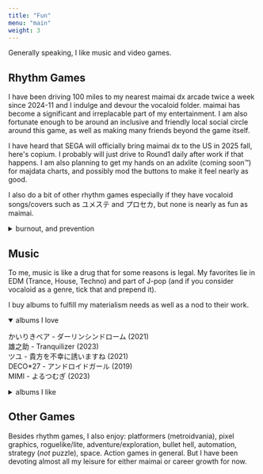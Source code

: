 ```yaml
---
title: "Fun"
menu: "main"
weight: 3
---
```


Generally speaking, I like music and video games.

## Rhythm Games

I have been driving 100 miles to my nearest maimai dx arcade twice a week since 2024-11 and I indulge and devour the vocaloid folder. maimai has become a significant and irreplacable part of my entertainment. I am also fortunate enough to be around an inclusive and friendly local social circle around this game, as well as making many friends beyond the game itself.

I have heard that SEGA will officially bring maimai dx to the US in 2025 fall, here's copium. I probably will just drive to Round1 daily after work if that happens. I am also planning to get my hands on an adxlite (coming soon™️️) for majdata charts, and possibly mod the buttons to make it feel nearly as good.

I also do a bit of other rhythm games especially if they have vocaloid songs/covers such as ユメステ and プロセカ, but none is nearly as fun as maimai.

<details><summary>burnout, and prevention</summary>

I once had a blast with Arcaea, but it turned into a burnout, and I was at fault.

One of the _features_ about rhythm games is its instantaneous feedback loop - from each note to your ratings/potential/volforce. You time it well, it rewards you with a Perfect. You time the song well, it rewards you with an All Perfect. It _is_ rewarding, yet you need to be fully aware on what makes you think the game is fun. When the focus shifts further from enjoying the rhythm to chasing the next rating or title, the point-of-fun changes from "great songs that I can vibe to" to "I need to grind this chart up to SSS+, " which is often not as worthwhile in hindsight.

That’s not to say chasing goals in rhythm games is bad - it can be very fulfilling. If reaching a milestone makes you think it's worth it, go for it. What I would like to convey is that, it’s worth checking in with yourself if you are still having fun. If the answer is yes, stretch for that fruit. If the answer is no, maybe it’s time to just vibe along.

Just play some good songs and lose yourself in it; only chase after weighing on the fun scale.

</details>

## Music

To me, music is like a drug that for some reasons is legal. My favorites lie in EDM (Trance, House, Techno) and part of J-pop (and if you consider vocaloid as a genre, tick that and prepend it).

I buy albums to fulfill my materialism needs as well as a nod to their work.

<details open><summary>albums I love</summary>

かいりきベア - ダーリンシンドローム (2021)  
雄之助 - Tranquilizer (2023)  
ツユ - 貴方を不幸に誘いますね (2021)  
DECO\*27 - アンドロイドガール (2019)  
MIMI - よるつむぎ (2023)  

</details>

<details><summary>albums I like</summary>

25時、ナイトコードで。 - エンパープル／化けの花 (2025)  
Astral Sky vs. 非可逆リズム - SUPERNOV∀ (2020)  
Awairo - グラデーション (2025)  
Ayase - 幽霊東京 (2019)  
Chinozo - The Hollows (2024)  
DECO\*27 - GHOST (2016)  
DECO\*27 - Mannequin (2022)  
DECO\*27 - TRANSFORM (2024)  
DECO\*27 - アンデッドアリス (2020)  
Kanaria - KING (2020)  
Lena Raine - Celeste Original Soundtrack (2018)  
Masakazu Sugimori - Ghost Trick Phantom Detective Original Sound Track (2010)  
MIMI - 夜をだきしめる時。(2025)  
Orangestar - And So Henceforth (2023)  
uma vs. モリモリあつし - Re End of a Dream (2019)  
Yonder Voice - 星月トラジコメディー (2017)  
Yonder Voice - 花月夜 (2014)  
いよわ - わたしのヘリテージ (2021)  
かいりきベア - バグエフェクト (2025)  
ツユ - やっぱり雨は降るんだね (2020)  
トゲナシトゲアリ - 雑踏、僕らの街 (2024)  
ピノキオピー - PINOCCHIOP BEST ALBUM 2009-2020 寿 (2021)  
初音ミク - HATSUNE MIKU EXPO 5th Anniversary E.P (2019)  
星街すいせい - 新星目録 (2025)  
花譜 - 寓話 (2024)  
雄之助 - Vanguard (2024)  

</details>

## Other Games

Besides rhythm games, I also enjoy: platformers (metroidvania), pixel graphics, roguelike/lite, adventure/exploration, bullet hell, automation, strategy (_not_ puzzle), space. Action games in general. But I have been devoting almost all my leisure for either maimai or career growth for now.